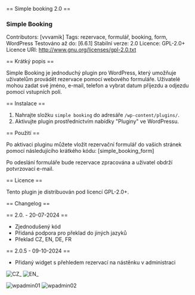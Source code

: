 == Simple booking 2.0 ==
### Simple Booking

Contributors: [vvvamik]
Tags: rezervace, formulář, booking, form, WordPress
Testováno až do: [6.6.1]
Stabilní verze: 2.0
Licence: GPL-2.0+
Licence URI: http://www.gnu.org/licenses/gpl-2.0.txt

== Krátký popis ==

Simple Booking je jednoduchý plugin pro WordPress, který umožňuje uživatelům provádět rezervace pomocí webového formuláře. Uživatelé mohou zadat své jméno, e-mail, telefon a vybrat datum příjezdu a odjezdu pomocí vstupních polí.

== Instalace ==

1. Nahrajte složku `simple booking` do adresáře `/wp-content/plugins/`.
2. Aktivujte plugin prostřednictvím nabídky "Pluginy" ve WordPressu.

== Použití ==

Po aktivaci pluginu můžete vložit rezervační formulář do vašich stránek pomocí následujícího krátkého kódu:
[simple_booking_form]

Po odeslání formuláře bude rezervace zpracována a uživatel obdrží potvrzovací e-mail.

== Licence ==

Tento plugin je distribuován pod licencí GPL-2.0+.

== Changelog ==

== 2.0. - 20-07-2024 ==
- Zjednodušený kód
- Přidaná podpora pro překlad do jiných jazyků
- Překlad CZ, EN, DE, FR

== 2.0.5 - 09-10-2024 ==
- Přidaný widget s přehledem rezervací na nástěnku v administraci
 
![CZ_](https://github.com/user-attachments/assets/80c89afc-5818-415c-bf86-904a0de43797)
![EN_](https://github.com/user-attachments/assets/2025bf53-761e-4118-84da-4e1e74e80e2c)

![wpadmin01](https://github.com/user-attachments/assets/894184f3-5fe6-4098-991f-a3f5551c9bbc)
![wpadmin02](https://github.com/user-attachments/assets/96e7240f-8d78-4566-9834-7721a9898f86)

